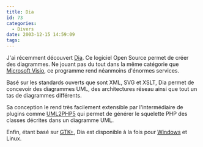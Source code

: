 ```yaml
---
title: Dia
id: 73
categories:
  - Divers
date: 2003-12-15 14:59:09
tags:
---
```


J'ai récemment découvert [Dia](http://www.lysator.liu.se/~alla/dia/). Ce logiciel Open Source permet de créer des diagrammes. Ne jouant pas du tout dans la même catégorie que [Microsoft Visio](http://msdn.microsoft.com/office/understanding/visio/), ce programme rend néanmoins d'énormes services.

Basé sur les standards ouverts que sont XML, SVG et XSLT, Dia permet de concevoir des diagrammes UML, des architectures réseau ainsi que tout un tas de diagrammes différents.

Sa conception le rend très facilement extensible par l'intermédiaire de plugins comme [UML2PHP5](http://uml2php5.zpmag.com/) qui permet de générer le squelette PHP des classes décrites dans un diagramme UML.

Enfin, étant basé sur [GTK+](http://www.gtk.org/), Dia est disponible à la fois pour [Windows](http://dia-installer.sourceforge.net/) et Linux.